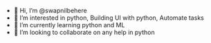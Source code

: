 - 👋 Hi, I’m @swapnilbehere
- 👀 I’m interested in python, Building UI with python, Automate tasks
- 🌱 I’m currently learning python and ML
- 💞️ I’m looking to collaborate on any help in python

<!---
swapnilbehere/swapnilbehere is a ✨ special ✨ repository because its `README.md` (this file) appears on your GitHub profile.
You can click the Preview link to take a look at your changes.
--->
